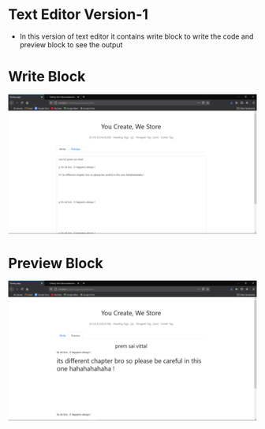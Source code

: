 # Text Editor Version-1

- In this version of text editor it contains write block to write the code and preview block to see the output


# Write Block

![alt text](https://github.com/premsai2030/Text-Editor/blob/version-1/Write_Block.png)


# Preview Block

![alt text](https://github.com/premsai2030/Text-Editor/blob/version-1/Preview_Block.png)

